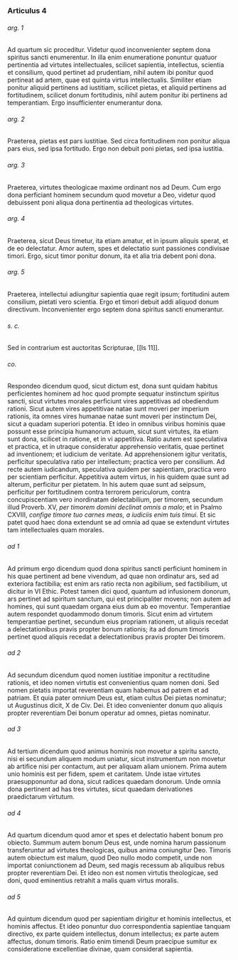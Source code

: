 ### Articulus 4

###### arg. 1
Ad quartum sic proceditur. Videtur quod inconvenienter septem dona spiritus sancti enumerentur. In illa enim enumeratione ponuntur quatuor pertinentia ad virtutes intellectuales, scilicet sapientia, intellectus, scientia et consilium, quod pertinet ad prudentiam, nihil autem ibi ponitur quod pertineat ad artem, quae est quinta virtus intellectualis. Similiter etiam ponitur aliquid pertinens ad iustitiam, scilicet pietas, et aliquid pertinens ad fortitudinem, scilicet donum fortitudinis, nihil autem ponitur ibi pertinens ad temperantiam. Ergo insufficienter enumerantur dona.

###### arg. 2
Praeterea, pietas est pars iustitiae. Sed circa fortitudinem non ponitur aliqua pars eius, sed ipsa fortitudo. Ergo non debuit poni pietas, sed ipsa iustitia.

###### arg. 3
Praeterea, virtutes theologicae maxime ordinant nos ad Deum. Cum ergo dona perficiant hominem secundum quod movetur a Deo, videtur quod debuissent poni aliqua dona pertinentia ad theologicas virtutes.

###### arg. 4
Praeterea, sicut Deus timetur, ita etiam amatur, et in ipsum aliquis sperat, et de eo delectatur. Amor autem, spes et delectatio sunt passiones condivisae timori. Ergo, sicut timor ponitur donum, ita et alia tria debent poni dona.

###### arg. 5
Praeterea, intellectui adiungitur sapientia quae regit ipsum; fortitudini autem consilium, pietati vero scientia. Ergo et timori debuit addi aliquod donum directivum. Inconvenienter ergo septem dona spiritus sancti enumerantur.

###### s. c.
Sed in contrarium est auctoritas Scripturae, [[Is 11]].

###### co.
Respondeo dicendum quod, sicut dictum est, dona sunt quidam habitus perficientes hominem ad hoc quod prompte sequatur instinctum spiritus sancti, sicut virtutes morales perficiunt vires appetitivas ad obediendum rationi. Sicut autem vires appetitivae natae sunt moveri per imperium rationis, ita omnes vires humanae natae sunt moveri per instinctum Dei, sicut a quadam superiori potentia. Et ideo in omnibus viribus hominis quae possunt esse principia humanorum actuum, sicut sunt virtutes, ita etiam sunt dona, scilicet in ratione, et in vi appetitiva. Ratio autem est speculativa et practica, et in utraque consideratur apprehensio veritatis, quae pertinet ad inventionem; et iudicium de veritate. Ad apprehensionem igitur veritatis, perficitur speculativa ratio per intellectum; practica vero per consilium. Ad recte autem iudicandum, speculativa quidem per sapientiam, practica vero per scientiam perficitur. Appetitiva autem virtus, in his quidem quae sunt ad alterum, perficitur per pietatem. In his autem quae sunt ad seipsum, perficitur per fortitudinem contra terrorem periculorum, contra concupiscentiam vero inordinatam delectabilium, per timorem, secundum illud Proverb. XV, *per timorem domini declinat omnis a malo*; et in Psalmo CXVIII, *confige timore tuo carnes meas, a iudiciis enim tuis timui*. Et sic patet quod haec dona extendunt se ad omnia ad quae se extendunt virtutes tam intellectuales quam morales.

###### ad 1
Ad primum ergo dicendum quod dona spiritus sancti perficiunt hominem in his quae pertinent ad bene vivendum, ad quae non ordinatur ars, sed ad exteriora factibilia; est enim ars ratio recta non agibilium, sed factibilium, ut dicitur in VI Ethic. Potest tamen dici quod, quantum ad infusionem donorum, ars pertinet ad spiritum sanctum, qui est principaliter movens; non autem ad homines, qui sunt quaedam organa eius dum ab eo moventur. Temperantiae autem respondet quodammodo donum timoris. Sicut enim ad virtutem temperantiae pertinet, secundum eius propriam rationem, ut aliquis recedat a delectationibus pravis propter bonum rationis; ita ad donum timoris pertinet quod aliquis recedat a delectationibus pravis propter Dei timorem.

###### ad 2
Ad secundum dicendum quod nomen iustitiae imponitur a rectitudine rationis, et ideo nomen virtutis est convenientius quam nomen doni. Sed nomen pietatis importat reverentiam quam habemus ad patrem et ad patriam. Et quia pater omnium Deus est, etiam cultus Dei pietas nominatur; ut Augustinus dicit, X de Civ. Dei. Et ideo convenienter donum quo aliquis propter reverentiam Dei bonum operatur ad omnes, pietas nominatur.

###### ad 3
Ad tertium dicendum quod animus hominis non movetur a spiritu sancto, nisi ei secundum aliquem modum uniatur, sicut instrumentum non movetur ab artifice nisi per contactum, aut per aliquam aliam unionem. Prima autem unio hominis est per fidem, spem et caritatem. Unde istae virtutes praesupponuntur ad dona, sicut radices quaedam donorum. Unde omnia dona pertinent ad has tres virtutes, sicut quaedam derivationes praedictarum virtutum.

###### ad 4
Ad quartum dicendum quod amor et spes et delectatio habent bonum pro obiecto. Summum autem bonum Deus est, unde nomina harum passionum transferuntur ad virtutes theologicas, quibus anima coniungitur Deo. Timoris autem obiectum est malum, quod Deo nullo modo competit, unde non importat coniunctionem ad Deum, sed magis recessum ab aliquibus rebus propter reverentiam Dei. Et ideo non est nomen virtutis theologicae, sed doni, quod eminentius retrahit a malis quam virtus moralis.

###### ad 5
Ad quintum dicendum quod per sapientiam dirigitur et hominis intellectus, et hominis affectus. Et ideo ponuntur duo correspondentia sapientiae tanquam directivo, ex parte quidem intellectus, donum intellectus; ex parte autem affectus, donum timoris. Ratio enim timendi Deum praecipue sumitur ex consideratione excellentiae divinae, quam considerat sapientia.

